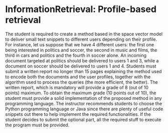 # InformationRetrieval: Profile-based retrieval

The student is required to create a method based in the space vector model 
to deliver small text snippets to different users depending on their profile. 
For instance, let us suppose that we have 4 different users: the first one being 
interested in politics and soccer, the second in music and films, the third in 
cars and politics and the fourth in soccer alone. An incoming document targeted 
at politics should be delivered to users 1 and 3, while a document on soccer should 
be delivered to users 1 and 4. Students must submit a written report no longer than 
15 pages explaining the method used to encode both the documents and the user 
profiles, together with the algorithm used to process the queries (the more efficient, 
the better). The written report, which is mandatory will provide a grade of 8 
(out of 10 points) maximum. To obtain the maximum grade (10 points out of 10), 
the student must provide a solid implementation of the proposed method in any 
programming language. The instructor recommends students to choose the Python 
programming language or Java since there are plenty of useful code snippets out 
there to help implement the required functionalities. If the student decides to submit 
the optional part, all the required stuff to execute the program must be provided.